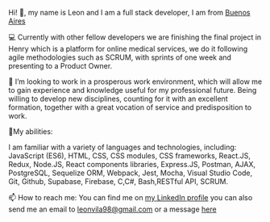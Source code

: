 Hi! 👋, my name is Leon and I am a full stack developer, I am from [Buenos Aires](https://www.google.com/maps/place/Buenos+Aires,+CABA/@-34.6154611,-58.5733843,11z/data=!3m1!4b1!4m5!3m4!1s0x95bcca3b4ef90cbd:0xa0b3812e88e88e87!8m2!3d-34.6036844!4d-58.3815591)

💻  Currently with other fellow developers we are finishing the final project in Henry which is a platform for online medical services, we do it following agile methodologies such as SCRUM, with sprints of one week and presenting to a Product Owner.

🤝  I’m looking to work in a prosperous work environment, which will allow me to gain experience and knowledge useful for my professional future. Being willing to develop new         disciplines, counting for it with an excellent formation, together with a great vocation of service and predisposition to work.

💪My abilities:

I am familiar with a variety of languages and technologies, including:
JavaScript (ES6), HTML, CSS, CSS modules, CSS frameworks,
React.JS, Redux, Node.JS, React components libraries,
Express.JS, Postman, AJAX,
PostgreSQL, Sequelize ORM,
Webpack,
Jest, Mocha,
Visual Studio Code,
Git, Github,
Supabase, Firebase,
C,C#,
Bash,RESTful API,
SCRUM.

📫 How to reach me: You can find me on [my LinkedIn profile](https://www.linkedin.com/in/leonvila) you can also send me an email to leonvila98@gmail.com or a message [here](https://wa.link/gg1jl6)
